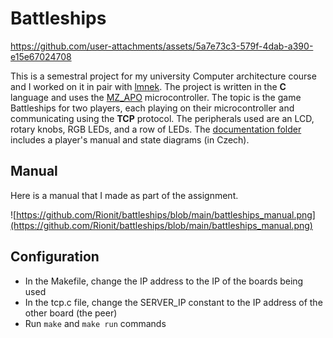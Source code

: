 # Battleships
https://github.com/user-attachments/assets/5a7e73c3-579f-4dab-a390-e15e67024708

This is a semestral project for my university Computer architecture course and I worked on it in pair with [lmnek](https://github.com/lmnek). 
The project is written in the **C** language and uses the [MZ_APO](https://github.com/lmnek/battleships/tree/main/dokumentace) microcontroller. 
The topic is the game Battleships for two players, each playing on their microcontroller and communicating using the **TCP** protocol. 
The peripherals used are an LCD, rotary knobs, RGB LEDs, and a row of LEDs. 
The [documentation folder](https://github.com/lmnek/battleships/tree/main/dokumentace) includes a player's manual and state diagrams (in Czech).

## Manual
Here is a manual that I made as part of the assignment.

![https://github.com/Rionit/battleships/blob/main/battleships_manual.png](https://github.com/Rionit/battleships/blob/main/battleships_manual.png)

## Configuration
- In the Makefile, change the IP address to the IP of the boards being used
- In the tcp.c file, change the SERVER_IP constant to the IP address of the other board (the peer)
- Run `make` and `make run` commands



